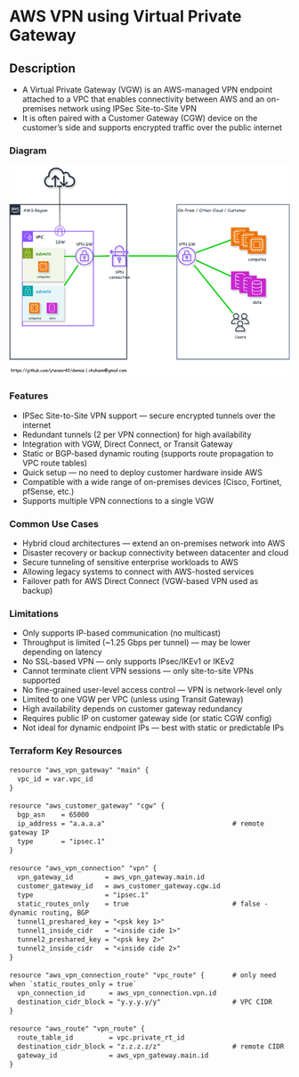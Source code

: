 # AWS VPN using Virtual Private Gateway

## Description
  - A Virtual Private Gateway (VGW) is an AWS-managed VPN endpoint attached to a VPC that enables connectivity between AWS and an on-premises network using IPSec Site-to-Site VPN
  - It is often paired with a Customer Gateway (CGW) device on the customer’s side and supports encrypted traffic over the public internet

### Diagram

  ![AWS VPN using Virtual Private Gateway](./../../images/vpn-vgw.png)

### Features

  - IPSec Site-to-Site VPN support — secure encrypted tunnels over the internet
  - Redundant tunnels (2 per VPN connection) for high availability
  - Integration with VGW, Direct Connect, or Transit Gateway
  - Static or BGP-based dynamic routing (supports route propagation to VPC route tables)
  - Quick setup — no need to deploy customer hardware inside AWS
  - Compatible with a wide range of on-premises devices (Cisco, Fortinet, pfSense, etc.)
  - Supports multiple VPN connections to a single VGW

### Common Use Cases

  - Hybrid cloud architectures — extend an on-premises network into AWS
  - Disaster recovery or backup connectivity between datacenter and cloud
  - Secure tunneling of sensitive enterprise workloads to AWS
  - Allowing legacy systems to connect with AWS-hosted services
  - Failover path for AWS Direct Connect (VGW-based VPN used as backup)

### Limitations

  - Only supports IP-based communication (no multicast)
  - Throughput is limited (~1.25 Gbps per tunnel) — may be lower depending on latency
  - No SSL-based VPN — only supports IPsec/IKEv1 or IKEv2
  - Cannot terminate client VPN sessions — only site-to-site VPNs supported
  - No fine-grained user-level access control — VPN is network-level only
  - Limited to one VGW per VPC (unless using Transit Gateway)
  - High availability depends on customer gateway redundancy
  - Requires public IP on customer gateway side (or static CGW config)
  - Not ideal for dynamic endpoint IPs — best with static or predictable IPs

### Terraform Key Resources

    resource "aws_vpn_gateway" "main" {
      vpc_id = var.vpc_id
    }

    resource "aws_customer_gateway" "cgw" {
      bgp_asn    = 65000
      ip_address = "a.a.a.a"                                # remote gateway IP
      type       = "ipsec.1"
    }

    resource "aws_vpn_connection" "vpn" {
      vpn_gateway_id        = aws_vpn_gateway.main.id
      customer_gateway_id   = aws_customer_gateway.cgw.id
      type                  = "ipsec.1"
      static_routes_only    = true                          # false - dynamic routing, BGP
      tunnel1_preshared_key = "<psk key 1>"
      tunnel1_inside_cidr   = "<inside cide 1>"
      tunnel2_preshared_key = "<psk key 2>"
      tunnel2_inside_cidr   = "<inside cide 2>"
    }

    resource "aws_vpn_connection_route" "vpc_route" {       # only need when `static_routes_only = true`
      vpn_connection_id      = aws_vpn_connection.vpn.id
      destination_cidr_block = "y.y.y.y/y"                  # VPC CIDR
    }

    resource "aws_route" "vpn_route" {
      route_table_id         = vpc.private_rt_id
      destination_cidr_block = "z.z.z.z/z"                  # remote CIDR
      gateway_id             = aws_vpn_gateway.main.id
    }

